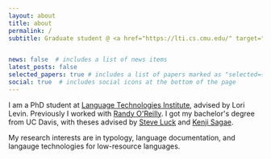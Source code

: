 ```yaml
---
layout: about
title: about
permalink: /
subtitle: Graduate student @ <a href="https://lti.cs.cmu.edu/" target="_blank" rel="noopener noreferrer">CMU</a>


news: false  # includes a list of news items
latest_posts: false
selected_papers: true # includes a list of papers marked as "selected={true}"
social: true  # includes social icons at the bottom of the page
---
```


I am a PhD student at [Language Technologies Institute](https://lti.cs.cmu.edu/), advised by Lori Levin. Previously I worked with [Randy O'Reilly](https://ccnlab.org/). I got my bachelor's degree from UC Davis, with theses advised by [Steve Luck](https://lucklab.ucdavis.edu/) and [Kenji Sagae](http://compling.ucdavis.edu/sagae/).

My research interests are in typology, language documentation, and langauge technologies for low-resource languages.